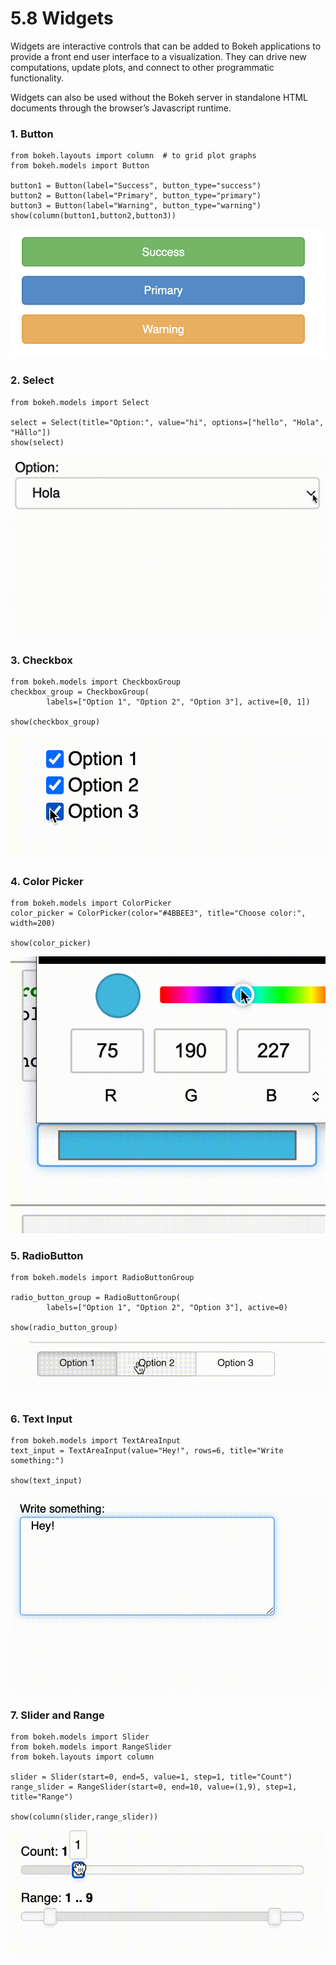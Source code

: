 # 5.8 Widgets

Widgets are interactive controls that can be added to Bokeh applications to provide a front end user interface to a visualization. They can drive new computations, update plots, and connect to other programmatic functionality. 

Widgets can also be used without the Bokeh server in standalone HTML documents through the browser’s Javascript runtime.

### 1. Button

```text
from bokeh.layouts import column  # to grid plot graphs 
from bokeh.models import Button

button1 = Button(label="Success", button_type="success")
button2 = Button(label="Primary", button_type="primary")
button3 = Button(label="Warning", button_type="warning")
show(column(button1,button2,button3))
```

![](../.gitbook/assets/screenshot-2020-07-16-at-23.07.43.png)

### 2. Select

```text
from bokeh.models import Select

select = Select(title="Option:", value="hi", options=["hello", "Hola", "Hâllo"])
show(select)
```

![](../.gitbook/assets/select.gif)

### 3. Checkbox

```text
from bokeh.models import CheckboxGroup
checkbox_group = CheckboxGroup(
        labels=["Option 1", "Option 2", "Option 3"], active=[0, 1])

show(checkbox_group)
```

![](../.gitbook/assets/checkbox.gif)



### 4. Color Picker

```text
from bokeh.models import ColorPicker
color_picker = ColorPicker(color="#4BBEE3", title="Choose color:", width=200)

show(color_picker)
```



![](../.gitbook/assets/colorpicker.gif)

### 5. RadioButton

```text
from bokeh.models import RadioButtonGroup

radio_button_group = RadioButtonGroup(
        labels=["Option 1", "Option 2", "Option 3"], active=0)

show(radio_button_group)
```

![](../.gitbook/assets/radio.gif)

### 6. Text Input

```text
from bokeh.models import TextAreaInput
text_input = TextAreaInput(value="Hey!", rows=6, title="Write something:")

show(text_input)
```

![](../.gitbook/assets/text-input.gif)

### 7. Slider and Range

```text
from bokeh.models import Slider
from bokeh.models import RangeSlider
from bokeh.layouts import column

slider = Slider(start=0, end=5, value=1, step=1, title="Count")
range_slider = RangeSlider(start=0, end=10, value=(1,9), step=1, title="Range")

show(column(slider,range_slider))
```

![](../.gitbook/assets/slider.gif)


